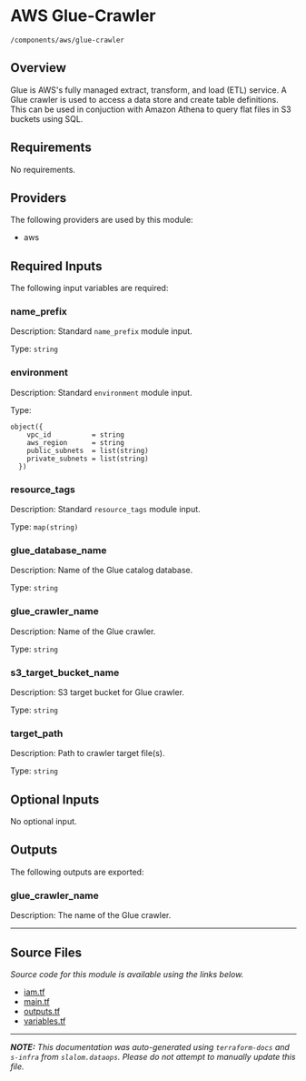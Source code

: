 
# AWS Glue-Crawler

`/components/aws/glue-crawler`

## Overview


Glue is AWS's fully managed extract, transform, and load (ETL) service.
A Glue crawler is used to access a data store and create table definitions.
This can be used in conjuction with Amazon Athena to query flat files in S3 buckets using SQL.

## Requirements

No requirements.

## Providers

The following providers are used by this module:

- aws

## Required Inputs

The following input variables are required:

### name\_prefix

Description: Standard `name_prefix` module input.

Type: `string`

### environment

Description: Standard `environment` module input.

Type:

```hcl
object({
    vpc_id          = string
    aws_region      = string
    public_subnets  = list(string)
    private_subnets = list(string)
  })
```

### resource\_tags

Description: Standard `resource_tags` module input.

Type: `map(string)`

### glue\_database\_name

Description: Name of the Glue catalog database.

Type: `string`

### glue\_crawler\_name

Description: Name of the Glue crawler.

Type: `string`

### s3\_target\_bucket\_name

Description: S3 target bucket for Glue crawler.

Type: `string`

### target\_path

Description: Path to crawler target file(s).

Type: `string`

## Optional Inputs

No optional input.

## Outputs

The following outputs are exported:

### glue\_crawler\_name

Description: The name of the Glue crawler.

---------------------

## Source Files

_Source code for this module is available using the links below._

* [iam.tf](https://github.com/slalom-ggp/dataops-infra/tree/main//components/aws/glue-crawler/iam.tf)
* [main.tf](https://github.com/slalom-ggp/dataops-infra/tree/main//components/aws/glue-crawler/main.tf)
* [outputs.tf](https://github.com/slalom-ggp/dataops-infra/tree/main//components/aws/glue-crawler/outputs.tf)
* [variables.tf](https://github.com/slalom-ggp/dataops-infra/tree/main//components/aws/glue-crawler/variables.tf)

---------------------

_**NOTE:** This documentation was auto-generated using
`terraform-docs` and `s-infra` from `slalom.dataops`.
Please do not attempt to manually update this file._

